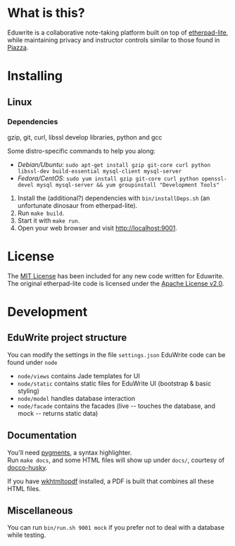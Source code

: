 # What is this?
Eduwrite is a collaborative note-taking platform built on top of [etherpad-lite](https://github.com/pita/etherpad-lite),
while maintaining privacy and instructor controls similar to those found in [Piazza](https://piazza.com/).

# Installing
## Linux

### Dependencies

gzip, git, curl, libssl develop libraries, python and gcc

Some distro-specific commands to help you along:

- *Debian/Ubuntu*: `sudo apt-get install gzip git-core curl python libssl-dev build-essential mysql-client mysql-server`
- *Fedora/CentOS*: `sudo yum install gzip git-core curl python openssl-devel mysql mysql-server && yum groupinstall "Development Tools"`

1.  Install the (additional?) dependencies with `bin/installDeps.sh` (an unfortunate dinosaur from etherpad-lite).
2.  Run `make build`.
3.  Start it with `make run`.
4.  Open your web browser and visit [http://localhost:9001](http://localhost:9001).

# License
The [MIT License](http://www.opensource.org/licenses/mit-license.php) has been included for any new code written for Eduwrite.  
The original etherpad-lite code is licensed under the [Apache License v2.0](http://www.apache.org/licenses/LICENSE-2.0.html).

# Development

## EduWrite project structure
You can modify the settings in the file `settings.json`
EduWrite code can be found under `node`

- `node/views` contains Jade templates for UI
- `node/static` contains static files for EduWrite UI (bootstrap & basic styling)
- `node/model` handles database interaction
- `node/facade` contains the facades (live -- touches the database, and mock -- returns static data)

## Documentation
You'll need [pygments](http://pygments.org/), a syntax highlighter.  
Run `make docs`, and some HTML files will show up under `docs/`, courtesy of [docco-husky](https://github.com/mbrevoort/docco-husky).

If you have [wkhtmltopdf](http://code.google.com/p/wkhtmltopdf/) installed, a PDF is built that combines all these HTML files.

## Miscellaneous
You can run `bin/run.sh 9001 mock` if you prefer not to deal with a database while testing.
